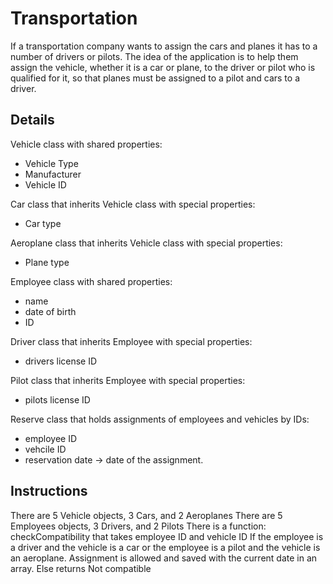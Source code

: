 # Transportation
If a transportation company wants to assign the cars and planes it has to a number of drivers or pilots. The idea of the application is to help them assign the vehicle, whether it is a car or plane, to the driver or pilot who is qualified for it, so that planes must be assigned to a pilot and cars to a driver.

## Details
Vehicle class with shared properties:
- Vehicle Type
- Manufacturer
- Vehicle ID

Car class that inherits Vehicle class with special properties:
- Car type

Aeroplane class that inherits Vehicle class with special properties:
- Plane type

Employee class with shared properties:
- name
- date of birth
- ID

Driver class that inherits Employee with special properties:
- drivers license ID

Pilot class that inherits Employee with special properties:
- pilots license ID

Reserve class that holds assignments of employees and vehicles by IDs:
- employee ID
- vehcile ID
- reservation date -> date of the assignment.

## Instructions
There are 5 Vehicle objects, 3 Cars, and 2 Aeroplanes
There are 5 Employees objects, 3 Drivers, and 2 Pilots
There is a function: checkCompatibility that takes employee ID and vehicle ID
If the employee is a driver and the vehicle is a car or the employee is a pilot and the vehicle is an aeroplane. Assignment is allowed and saved with the current date in an array.
Else returns Not compatible
